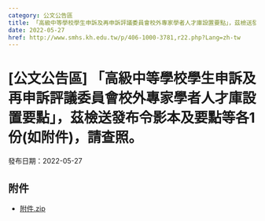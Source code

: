 ```yaml
---
category: 公文公告區
title: 「高級中等學校學生申訴及再申訴評議委員會校外專家學者人才庫設置要點」，茲檢送發布令影本及要點等各1份(如附件)，請查照。
date: 2022-05-27
href: http://www.smhs.kh.edu.tw/p/406-1000-3781,r22.php?Lang=zh-tw
---
```


# [公文公告區] 「高級中等學校學生申訴及再申訴評議委員會校外專家學者人才庫設置要點」，茲檢送發布令影本及要點等各1份(如附件)，請查照。

發布日期：2022-05-27



## 附件

- [附件.zip](https://www.smhs.kh.edu.tw/app/index.php?Action=downloadfile&file=WVhSMFlXTm9MemsxTDNCMFlWOHpOVFE1WHpjNU5qSXhOalZmTXpjNE5EZ3VlbWx3&fname=DGGGROTSYWQO41XX50LKSWHGRK30OOLKDGUWTSKK4125MLVWKPROVTPOUSSSPKPO)
